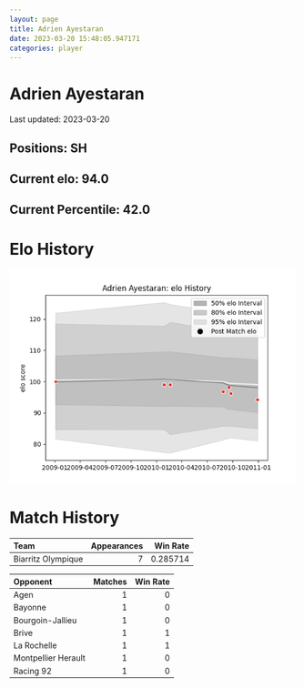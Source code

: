```yaml
---  
layout: page  
title: Adrien Ayestaran  
date: 2023-03-20 15:48:05.947171  
categories: player  
---
```

# Adrien Ayestaran


Last updated: 2023-03-20
## Positions: SH

## Current elo: 94.0

## Current Percentile: 42.0

# Elo History


![elo history](history_AdrienAyestaran.png)
# Match History


| Team               |   Appearances |   Win Rate |
|:-------------------|--------------:|-----------:|
| Biarritz Olympique |             7 |   0.285714 |

| Opponent            |   Matches |   Win Rate |
|:--------------------|----------:|-----------:|
| Agen                |         1 |          0 |
| Bayonne             |         1 |          0 |
| Bourgoin-Jallieu    |         1 |          0 |
| Brive               |         1 |          1 |
| La Rochelle         |         1 |          1 |
| Montpellier Herault |         1 |          0 |
| Racing 92           |         1 |          0 |